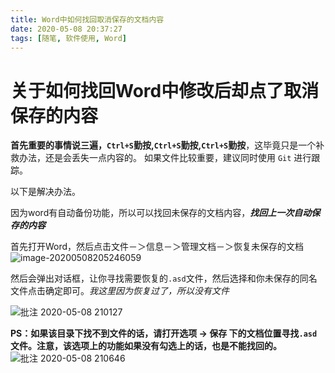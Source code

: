 ```yaml
---
title: Word中如何找回取消保存的文档内容
date: 2020-05-08 20:37:27
tags: [随笔, 软件使用, Word]
---
```


# 关于如何找回Word中修改后却点了取消保存的内容

**首先重要的事情说三遍，`Ctrl+S`勤按,`Ctrl+S`勤按,`Ctrl+S`勤按**，这毕竟只是一个补救办法，还是会丢失一点内容的。  如果文件比较重要，建议同时使用 `Git` 进行跟踪。

以下是解决办法。

<!--more-->  

因为word有自动备份功能，所以可以找回未保存的文档内容，***找回上一次自动保存的内容***  

首先打开Word，然后点击文件－＞信息－＞管理文档－＞恢复未保存的文档
![image-20200508205246059](https://i.loli.net/2020/05/08/Ic2ZlzVsRgANBb4.png)

然后会弹出对话框，让你寻找需要恢复的`.asd`文件，然后选择和你未保存的同名文件点击确定即可。*我这里因为恢复过了，所以没有文件*

![批注 2020-05-08 210127](https://i.loli.net/2020/05/08/ic36OAEeyzkgqfo.png)

**PS：如果该目录下找不到文件的话，请打开选项 -> 保存 下的文档位置寻找`.asd`文件。注意，该选项上的功能如果没有勾选上的话，也是不能找回的。**
![批注 2020-05-08 210646](https://i.loli.net/2020/05/08/IMcw6SYV7gziE3s.png)


